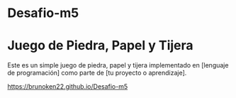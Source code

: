 # Desafio-m5
# Juego de Piedra, Papel y Tijera

Este es un simple juego de piedra, papel y tijera implementado en [lenguaje de programación] como parte de [tu proyecto o aprendizaje].


https://brunoken22.github.io/Desafio-m5
